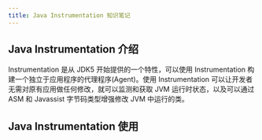 ```yaml
---
title: Java Instrumentation 知识笔记
---
```


## Java Instrumentation 介绍
Instrumentation 是从 JDK5 开始提供的一个特性，可以使用 Instrumentation 构建一个独立于应用程序的代理程序(Agent)。使用 Instrumentation 可以让开发者无需对原有应用做任何修改，就可以监测和获取 JVM 运行时状态，以及可以通过 ASM 和 Javassist 字节码类型增强修改 JVM 中运行的类。

## Java Instrumentation 使用
###  